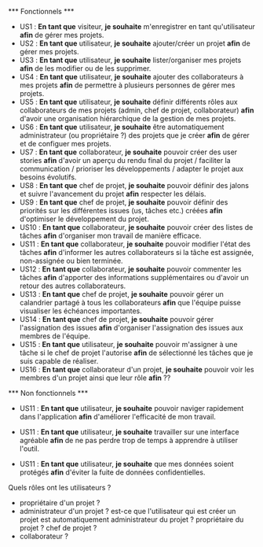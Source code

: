 
*** Fonctionnels ***
* US1 : **En tant que** visiteur, **je souhaite** m'enregistrer en tant qu'utilisateur **afin** de gérer mes projets.
* US2 : **En tant que** utilisateur, **je souhaite** ajouter/créer un projet **afin** de gérer mes projets.
* US3 : **En tant que** utilisateur, **je souhaite** lister/organiser mes projets **afin** de les modifier ou de les supprimer.
* US4 : **En tant que** utilisateur, **je souhaite** ajouter des collaborateurs à mes projets **afin** de permettre à plusieurs personnes de gérer mes projets.
* US5 : **En tant que** utilisateur, **je souhaite** définir différents rôles aux collaborateurs de mes projets (admin, chef de projet, collaborateur) **afin** d'avoir une organisation hiérarchique de la gestion de mes projets.
* US6 : **En tant que** utilisateur, **je souhaite** être automatiquement administrateur (ou propriétaire ?) des projets que je créer **afin** de gérer et de configuer mes projets.
* US7 : **En tant que** collaborateur, **je souhaite** pouvoir créer des user stories **afin** d'avoir un aperçu du rendu final du projet / faciliter la communication / prioriser les développements / adapter le projet aux besoins évolutifs.
* US8 : **En tant que** chef de projet, **je souhaite** pouvoir définir des jalons et suivre l'avancement du projet **afin** respecter les délais.
* US9 : **En tant que** chef de projet, **je souhaite** pouvoir définir des priorités sur les différentes issues (us, tâches etc.) créées **afin** d'optimiser le développement du projet.
* US10 : **En tant que** collaborateur, **je souhaite** pouvoir créer des listes de tâches **afin** d'organiser mon travail de manière efficace.
* US11 : **En tant que** collaborateur, **je souhaite** pouvoir modifier l'état des tâches **afin** d'informer les autres collaborateurs si la tâche est assignée, non-assignée ou bien terminée.
* US12 : **En tant que** collaborateur, **je souhaite** pouvoir commenter les tâches **afin** d'apporter des informations supplémentaires ou d'avoir un retour des autres collaborateurs.
* US13 : **En tant que** chef de projet, **je souhaite** pouvoir gérer un calandrier partagé à tous les collaborateurs **afin** que l'équipe puisse visualiser les échéances importantes.
* US14 : **En tant que** chef de projet, **je souhaite** pouvoir gérer l'assignation des issues **afin** d'organiser l'assignation des issues aux membres de l'équipe.
* US15 : **En tant que** utilisateur, **je souhaite** pouvoir m'assigner à une tâche si le chef de projet l'autorise **afin** de sélectionné les tâches que je suis capable de réaliser.
* US16 : **En tant que** collaborateur d'un projet, **je souhaite** pouvoir voir les membres d'un projet ainsi que leur rôle **afin** ??

*** Non fonctionnels ***
* US11 : **En tant que** utilisateur, **je souhaite** pouvoir naviger rapidement dans l'application **afin** d'améliorer l'efficacité de mon travail.
* US11 : **En tant que** utilisateur, **je souhaite** travailler sur une interface agréable **afin** de ne pas perdre trop de temps à apprendre à utiliser l'outil.
  
* US11 : **En tant que** utilisateur, **je souhaite** que mes données soient protégés **afin** d'éviter la fuite de données confidentielles.




Quels rôles ont les utilisateurs ?
- propriétaire d'un projet ?
- administrateur d'un projet ?
  est-ce que l'utilisateur qui est créer un projet est automatiquement administrateur du projet ? propriétaire du projet ? chef de projet ?
- collaborateur ?